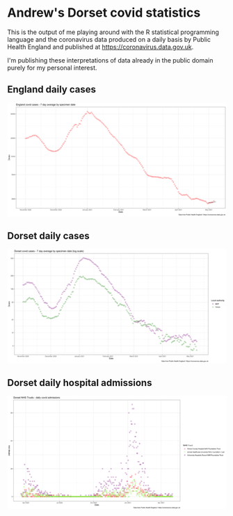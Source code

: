 # Andrew's Dorset covid statistics

This is the output of me playing around with the R statistical programming language and the coronavirus data produced on a daily basis by Public Health England and published at https://coronavirus.data.gov.uk.

I'm publishing these interpretations of data already in the public domain purely for my personal interest. 

## England daily cases
![England daily cases](daily_england_cases.png?raw=true)

## Dorset daily cases
![Dorset daily cases](daily_dorset_cases.png?raw=true)

## Dorset daily hospital admissions
![Dorset daily admissions](daily_dorset_admissions.png?raw=true)